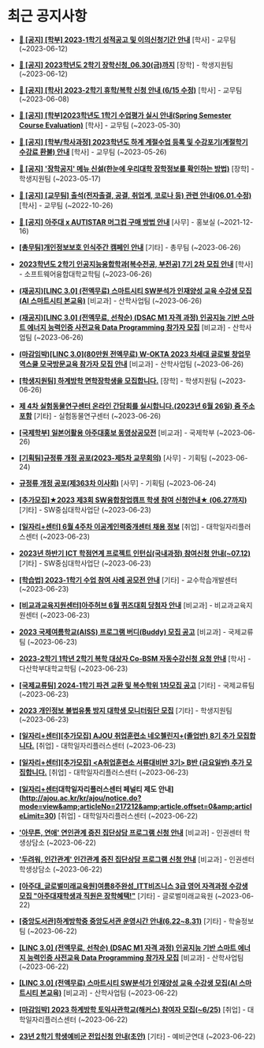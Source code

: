 # 최근 공지사항

* **[📌 [공지] [학부] 2023-1학기 성적공고 및 이의신청기간 안내](http://ajou.ac.kr/kr/ajou/notice.do?mode=view&amp;articleNo=215750&amp;article.offset=0&amp;articleLimit=30)**
 [학사] - 교무팀 (~2023-06-12)

* **[📌 [공지] 2023학년도 2학기 장학신청_06.30(금)까지](http://ajou.ac.kr/kr/ajou/notice.do?mode=view&amp;articleNo=215687&amp;article.offset=0&amp;articleLimit=30)**
 [장학] - 학생지원팀 (~2023-06-12)

* **[📌 [공지] [학사] 2023-2학기 휴학/복학 신청 안내 (6/15 수정)](http://ajou.ac.kr/kr/ajou/notice.do?mode=view&amp;articleNo=215587&amp;article.offset=0&amp;articleLimit=30)**
 [학사] - 교무팀 (~2023-06-08)

* **[📌 [공지] [학부]2023학년도 1학기 수업평가 실시 안내(Spring Semester Course Evaluation)](http://ajou.ac.kr/kr/ajou/notice.do?mode=view&amp;articleNo=215232&amp;article.offset=0&amp;articleLimit=30)**
 [학사] - 교무팀 (~2023-05-30)

* **[📌 [공지] [학부/학사과정] 2023학년도 하계 계절수업 등록 및 수강포기(계절학기 수강료 환불) 안내](http://ajou.ac.kr/kr/ajou/notice.do?mode=view&amp;articleNo=215210&amp;article.offset=0&amp;articleLimit=30)**
 [학사] - 교무팀 (~2023-05-26)

* **[📌 [공지] &#x27;장학공지&#x27; 메뉴 신설(한눈에 우리대학 장학정보를 확인하는 방법)](http://ajou.ac.kr/kr/ajou/notice.do?mode=view&amp;articleNo=214764&amp;article.offset=0&amp;articleLimit=30)**
 [장학] - 학생지원팀 (~2023-05-17)

* **[📌 [공지] [교무팀] 출석(전자출결, 공결, 취업계, 코로나 등) 관련 안내(06.01.수정)](http://ajou.ac.kr/kr/ajou/notice.do?mode=view&amp;articleNo=205552&amp;article.offset=0&amp;articleLimit=30)**
 [학사] - 교무팀 (~2022-10-26)

* **[📌 [공지] 아주대 x AUTISTAR 머그컵 구매 방법 안내](http://ajou.ac.kr/kr/ajou/notice.do?mode=view&amp;articleNo=147976&amp;article.offset=0&amp;articleLimit=30)**
 [사무] - 홍보실 (~2021-12-16)

* **[[총무팀]개인정보보호 인식주간 캠페인 안내](http://ajou.ac.kr/kr/ajou/notice.do?mode=view&amp;articleNo=218457&amp;article.offset=0&amp;articleLimit=30)**
 [기타] - 총무팀 (~2023-06-26)

* **[2023학년도 2학기 인공지능융합학과[복수전공, 부전공] 7기 2차 모집 안내](http://ajou.ac.kr/kr/ajou/notice.do?mode=view&amp;articleNo=218456&amp;article.offset=0&amp;articleLimit=30)**
 [학사] - 소프트웨어융합대학교학팀 (~2023-06-26)

* **[(재공지)[LINC 3.0] (전액무료) 스마트시티 SW분석가 인재양성 교육 수강생 모집(AI 스마트시티 본교육)](http://ajou.ac.kr/kr/ajou/notice.do?mode=view&amp;articleNo=218455&amp;article.offset=0&amp;articleLimit=30)**
 [비교과] - 산학사업팀 (~2023-06-26)

* **[(재공지)[LINC 3.0] (전액무료, 선착순) (DSAC M1 자격 과정) 인공지능 기반 스마트 에너지 능력인증 사전교육 Data Programming 참가자 모집](http://ajou.ac.kr/kr/ajou/notice.do?mode=view&amp;articleNo=218454&amp;article.offset=0&amp;articleLimit=30)**
 [비교과] - 산학사업팀 (~2023-06-26)

* **[(마감임박)[LINC 3.0](80만원 전액무료) W-OKTA 2023 차세대 글로벌 창업무역스쿨 모국방문교육 참가자 모집 안내](http://ajou.ac.kr/kr/ajou/notice.do?mode=view&amp;articleNo=218453&amp;article.offset=0&amp;articleLimit=30)**
 [비교과] - 산학사업팀 (~2023-06-26)

* **[[학생지원팀] 하계방학 면학장학생을 모집합니다.](http://ajou.ac.kr/kr/ajou/notice.do?mode=view&amp;articleNo=218447&amp;article.offset=0&amp;articleLimit=30)**
 [장학] - 학생지원팀 (~2023-06-26)

* **[제 4차 실험동물연구센터 온라인 간담회를 실시합니다.(2023년 6월 26일) 줌 주소 포함](http://ajou.ac.kr/kr/ajou/notice.do?mode=view&amp;articleNo=218446&amp;article.offset=0&amp;articleLimit=30)**
 [기타] - 실험동물연구센터 (~2023-06-26)

* **[[국제학부] 일본어활용 아주대홍보 동영상공모전](http://ajou.ac.kr/kr/ajou/notice.do?mode=view&amp;articleNo=218445&amp;article.offset=0&amp;articleLimit=30)**
 [비교과] - 국제학부 (~2023-06-26)

* **[[기획팀]규정류 개정 공포(2023-제5차 교무회의)](http://ajou.ac.kr/kr/ajou/notice.do?mode=view&amp;articleNo=218440&amp;article.offset=0&amp;articleLimit=30)**
 [사무] - 기획팀 (~2023-06-24)

* **[규정류 개정 공포(제363차 이사회)](http://ajou.ac.kr/kr/ajou/notice.do?mode=view&amp;articleNo=218439&amp;article.offset=0&amp;articleLimit=30)**
 [사무] - 기획팀 (~2023-06-24)

* **[[추가모집]★2023 제3회 SW융합창업캠프 학생 참여 신청안내★ (06.27까지)](http://ajou.ac.kr/kr/ajou/notice.do?mode=view&amp;articleNo=218438&amp;article.offset=0&amp;articleLimit=30)**
 [기타] - SW중심대학사업단 (~2023-06-23)

* **[[일자리+센터] 6월 4주차 이공계인력중개센터 채용 정보](http://ajou.ac.kr/kr/ajou/notice.do?mode=view&amp;articleNo=218437&amp;article.offset=0&amp;articleLimit=30)**
 [취업] - 대학일자리플러스센터 (~2023-06-23)

* **[2023년 하반기 ICT 학점연계 프로젝트 인턴십(국내과정) 참여신청 안내(~07.12)](http://ajou.ac.kr/kr/ajou/notice.do?mode=view&amp;articleNo=217241&amp;article.offset=0&amp;articleLimit=30)**
 [기타] - SW중심대학사업단 (~2023-06-23)

* **[[학습법] 2023-1학기 수업 참여 사례 공모전 안내](http://ajou.ac.kr/kr/ajou/notice.do?mode=view&amp;articleNo=217239&amp;article.offset=0&amp;articleLimit=30)**
 [기타] - 교수학습개발센터 (~2023-06-23)

* **[[비교과교육지원센터]아주허브 6월 퀴즈대회 당첨자 안내](http://ajou.ac.kr/kr/ajou/notice.do?mode=view&amp;articleNo=217238&amp;article.offset=0&amp;articleLimit=30)**
 [비교과] - 비교과교육지원센터 (~2023-06-23)

* **[2023 국제여름학교(AISS) 프로그램 버디(Buddy) 모집 공고](http://ajou.ac.kr/kr/ajou/notice.do?mode=view&amp;articleNo=217237&amp;article.offset=0&amp;articleLimit=30)**
 [비교과] - 국제교류팀 (~2023-06-23)

* **[2023-2학기 1학년 2학기 복학 대상자 Co-BSM 자동수강신청 요청 안내](http://ajou.ac.kr/kr/ajou/notice.do?mode=view&amp;articleNo=217233&amp;article.offset=0&amp;articleLimit=30)**
 [학사] - 다산학부대학교학팀 (~2023-06-23)

* **[[국제교류팀] 2024-1학기 파견 교환 및 복수학위 1차모집 공고](http://ajou.ac.kr/kr/ajou/notice.do?mode=view&amp;articleNo=217230&amp;article.offset=0&amp;articleLimit=30)**
 [기타] - 국제교류팀 (~2023-06-23)

* **[2023 개인정보 불법유통 방지 대학생 모니터링단 모집](http://ajou.ac.kr/kr/ajou/notice.do?mode=view&amp;articleNo=217227&amp;article.offset=0&amp;articleLimit=30)**
 [기타] - 학생지원팀 (~2023-06-23)

* **[[일자리+센터][추가모집] AJOU 취업훈련소 네오첼린지+(졸업반) 8기 추가 모집합니다.](http://ajou.ac.kr/kr/ajou/notice.do?mode=view&amp;articleNo=217221&amp;article.offset=0&amp;articleLimit=30)**
 [취업] - 대학일자리플러스센터 (~2023-06-23)

* **[[일자리+센터][추가모집] &lt;A취업훈련소 서류대비반 3기&gt; B반 (금요일반) 추가 모집합니다.](http://ajou.ac.kr/kr/ajou/notice.do?mode=view&amp;articleNo=217220&amp;article.offset=0&amp;articleLimit=30)**
 [취업] - 대학일자리플러스센터 (~2023-06-23)

* **[[일자리+센터](필독)대학일자리플러스센터 페널티 제도 안내](http://ajou.ac.kr/kr/ajou/notice.do?mode=view&amp;articleNo=217212&amp;article.offset=0&amp;articleLimit=30)**
 [취업] - 대학일자리플러스센터 (~2023-06-22)

* **[&#x27;아무튼, 연애&#x27; 연인관계 증진 집단상담 프로그램 신청 안내](http://ajou.ac.kr/kr/ajou/notice.do?mode=view&amp;articleNo=217206&amp;article.offset=0&amp;articleLimit=30)**
 [비교과] - 인권센터 학생상담소 (~2023-06-22)

* **[&#x27;두려워, 인간관계&#x27; 인간관계 증진 집단상담 프로그램 신청 안내](http://ajou.ac.kr/kr/ajou/notice.do?mode=view&amp;articleNo=217205&amp;article.offset=0&amp;articleLimit=30)**
 [비교과] - 인권센터 학생상담소 (~2023-06-22)

* **[[아주대_글로벌미래교육원]여름8주완성_ITT비즈니스 3급 영어 자격과정 수강생 모집 &quot;아주대재학생과 직원은 장학혜택!&quot;](http://ajou.ac.kr/kr/ajou/notice.do?mode=view&amp;articleNo=217198&amp;article.offset=0&amp;articleLimit=30)**
 [기타] - 글로벌미래교육원 (~2023-06-22)

* **[[중앙도서관]하계방학중 중앙도서관 운영시간 안내(6.22~8.31)](http://ajou.ac.kr/kr/ajou/notice.do?mode=view&amp;articleNo=217194&amp;article.offset=0&amp;articleLimit=30)**
 [기타] - 학술정보팀 (~2023-06-22)

* **[[LINC 3.0] (전액무료, 선착순) (DSAC M1 자격 과정) 인공지능 기반 스마트 에너지 능력인증 사전교육 Data Programming 참가자 모집](http://ajou.ac.kr/kr/ajou/notice.do?mode=view&amp;articleNo=217192&amp;article.offset=0&amp;articleLimit=30)**
 [비교과] - 산학사업팀 (~2023-06-22)

* **[[LINC 3.0] (전액무료) 스마트시티 SW분석가 인재양성 교육 수강생 모집(AI 스마트시티 본교육)](http://ajou.ac.kr/kr/ajou/notice.do?mode=view&amp;articleNo=217191&amp;article.offset=0&amp;articleLimit=30)**
 [비교과] - 산학사업팀 (~2023-06-22)

* **[[마감임박] 2023 하계방학 토익사관학교(해커스) 참여자 모집(~6/25)](http://ajou.ac.kr/kr/ajou/notice.do?mode=view&amp;articleNo=217188&amp;article.offset=0&amp;articleLimit=30)**
 [취업] - 대학일자리플러스센터 (~2023-06-22)

* **[23년 2학기 학생예비군 전입신청 안내(초안)](http://ajou.ac.kr/kr/ajou/notice.do?mode=view&amp;articleNo=217186&amp;article.offset=0&amp;articleLimit=30)**
 [기타] - 예비군연대 (~2023-06-22)

